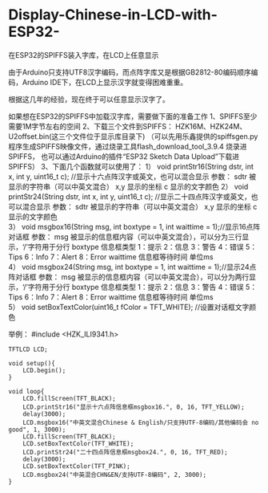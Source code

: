 # Display-Chinese-in-LCD-with-ESP32-
在ESP32的SPIFFS装入字库，在LCD上任意显示

由于Arduino只支持UTF8汉字编码，而点阵字库又是根据GB2812-80编码顺序编码，Arduino IDE下，在LCD上显示汉字就变得困难重重。

根据这几年的经验，现在终于可以任意显示汉字了。

如果想在ESP32的SPIFFS中加载汉字库，需要做下面的准备工作
1、SPIFFS至少需要1M字节左右的空间
2、下载三个文件到SPIFFS： HZK16M、HZK24M、U2offset.bin(这三个文件位于显示库目录下)
  （可以先用乐鑫提供的spiffsgen.py程序生成SPIFFS映像文件，通过烧录工具flash_download_tool_3.9.4 烧录进SPIFFS，
    也可以通过Arduino的插件“ESP32 Sketch Data Upload”下载进SPIFFS）
3、下面几个函数就可以使用了：
1） void printStr16(String dstr, int x, int y, uint16_t c);   //显示十六点阵汉字或英文，也可以混合显示
	参数：	sdtr 被显示的字符串（可以中英文混合）
			x,y  显示的坐标
			c    显示的文字颜色
2）	void printStr24(String dstr, int x, int y, uint16_t c);   //显示二十四点阵汉字或英文，也可以混合显示
	参数：	sdtr 被显示的字符串（可以中英文混合）
			x,y  显示的坐标
			c    显示的文字颜色	
3）	void msgbox16(String msg, int boxtype = 1, int waittime = 1);//显示16点阵对话框
	参数：	msg  被显示的信息框内容（可以中英文混合），可以分为三行显示，‘/’字符用于分行
			boxtype  信息框类型 1：提示 2：信息 3：警告 4：错误 5：Tips 6：Info 7：Alert 8：Error
			waittime	信息框等待时间 单位ms    
4）	void msgbox24(String msg, int boxtype = 1, int waittime = 1);//显示24点阵对话框
	参数：	msg  被显示的信息框内容（可以中英文混合），可以分为两行显示，‘/’字符用于分行
			boxtype  信息框类型 1：提示 2：信息 3：警告 4：错误 5：Tips 6：Info 7：Alert 8：Error
			waittime	信息框等待时间 单位ms  
5） void setBoxTextColor(uint16_t fColor = TFT_WHITE); //设置对话框文字颜色

举例： 
	#include <HZK_ILI9341.h>

	TFTLCD LCD;

	void setup(){
		LCD.begin();
	}

	void loop{
		LCD.fillScreen(TFT_BLACK);
		LCD.printStr16("显示十六点阵信息框msgbox16.", 0, 16, TFT_YELLOW);
		delay(3000);
		LCD.msgbox16("中英文混合Chinese & English/只支持UTF-8编码/其他编码会 no good", 1, 3000);
		LCD.fillScreen(TFT_BLACK);
		LCD.setBoxTextColor(TFT_WHITE);
		LCD.printStr24("二十四点阵信息框msgbox24.", 0, 16, TFT_RED);
		delay(3000);
		LCD.setBoxTextColor(TFT_PINK);
		LCD.msgbox24("中英混合CHN&EN/支持UTF-8编码", 2, 3000);
	}
